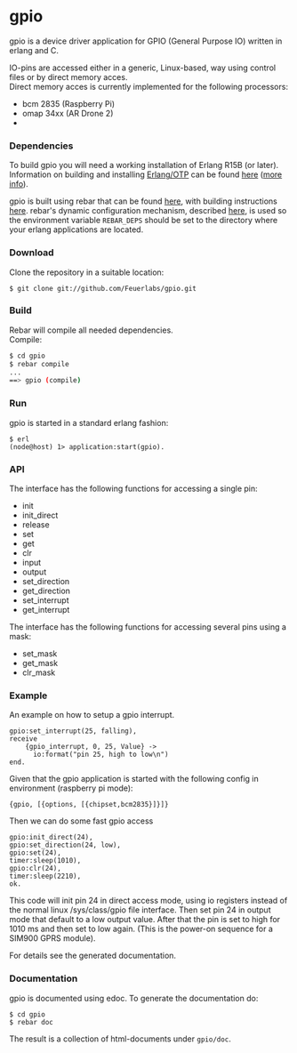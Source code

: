 gpio
===========

gpio is a device driver application for GPIO (General Purpose IO) written in erlang and C.

IO-pins are accessed either in a generic, Linux-based, way using control files or by direct memory acces. <br>
Direct memory acces is currently implemented for the following processors:
<ul>
<li>bcm 2835 (Raspberry Pi)</li>
<li>omap 34xx (AR Drone 2)<li>
</ul>

### Dependencies

To build gpio you will need a working installation of Erlang R15B (or
later).<br/>
Information on building and installing [Erlang/OTP](http://www.erlang.org)
can be found [here](https://github.com/erlang/otp/wiki/Installation)
([more info](https://github.com/erlang/otp/blob/master/INSTALL.md)).

gpio is built using rebar that can be found [here](https://github.com/rebar/rebar), with building instructions [here](https://github.com/rebar/rebar/wiki/Building-rebar). rebar's dynamic configuration mechanism, described [here](https://github.com/rebar/rebar/wiki/Dynamic-configuration), is used so the environment variable `REBAR_DEPS` should be set to the directory where your erlang applications are located.

### Download

Clone the repository in a suitable location:

```
$ git clone git://github.com/Feuerlabs/gpio.git
```
### Build

Rebar will compile all needed dependencies.<br/>
Compile:

```sh
$ cd gpio
$ rebar compile
...
==> gpio (compile)
```

### Run

gpio is started in a standard erlang fashion:

```
$ erl
(node@host) 1> application:start(gpio).
```

### API

The interface has the following functions for accessing a single pin:
<ul>
<li>init</li>
<li>init_direct</li>
<li>release</li>
<li>set</li>
<li>get</li>
<li>clr</li>
<li>input</li>
<li>output</li>
<li>set_direction</li>
<li>get_direction</li>
<li>set_interrupt</li>
<li>get_interrupt</li>
</ul>

The interface has the following functions for accessing several pins using a mask:
<ul>
<li>set_mask</li>
<li>get_mask</li>
<li>clr_mask</li>
</ul>

### Example

An example on how to setup a gpio interrupt.

    gpio:set_interrupt(25, falling),
    receive 
        {gpio_interrupt, 0, 25, Value} ->
          io:format("pin 25, high to low\n")
    end.

Given that the gpio application is started with the following config
in environment (raspberry pi mode):

    {gpio, [{options, [{chipset,bcm2835}]}]}

Then we can do some fast gpio access

    gpio:init_direct(24),
    gpio:set_direction(24, low),
    gpio:set(24),
    timer:sleep(1010),
    gpio:clr(24),  
    timer:sleep(2210),
    ok.

This code will init pin 24 in direct access mode, using io registers
instead of the normal linux /sys/class/gpio file interface. Then
set pin 24 in output mode that default to a low output value. After that 
the pin is set to high for 1010 ms and then set to low again.
(This is the power-on sequence for a SIM900 GPRS module).


For details see the generated documentation.

### Documentation

gpio is documented using edoc. 
To generate the documentation do:

```
$ cd gpio
$ rebar doc
```

The result is a collection of html-documents under ```gpio/doc```.
